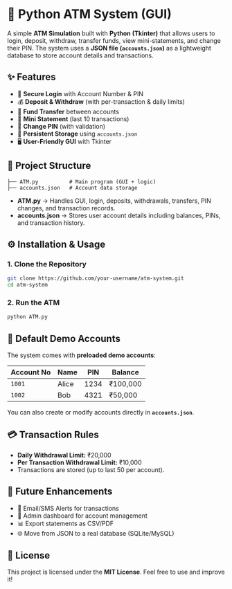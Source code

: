 # 🏦 Python ATM System (GUI)

A simple **ATM Simulation** built with **Python (Tkinter)** that allows users to login, deposit, withdraw, transfer funds, view mini-statements, and change their PIN. The system uses a **JSON file (`accounts.json`)** as a lightweight database to store account details and transactions.


## ✨ Features

* 🔐 **Secure Login** with Account Number & PIN
* 💰 **Deposit & Withdraw** (with per-transaction & daily limits)
* 🔄 **Fund Transfer** between accounts
* 📜 **Mini Statement** (last 10 transactions)
* 🔑 **Change PIN** (with validation)
* 📂 **Persistent Storage** using `accounts.json`
* 🖥️ **User-Friendly GUI** with Tkinter


## 📂 Project Structure

```
├── ATM.py          # Main program (GUI + logic)
├── accounts.json   # Account data storage
```

* **ATM.py** → Handles GUI, login, deposits, withdrawals, transfers, PIN changes, and transaction records.
* **accounts.json** → Stores user account details including balances, PINs, and transaction history.


## ⚙️ Installation & Usage

### 1. Clone the Repository

```bash
git clone https://github.com/your-username/atm-system.git
cd atm-system
```

### 2. Run the ATM

```bash
python ATM.py
```


## 👤 Default Demo Accounts

The system comes with **preloaded demo accounts**:

| Account No | Name  | PIN  | Balance  |
| ---------- | ----- | ---- | -------- |
| `1001`     | Alice | 1234 | ₹100,000 |
| `1002`     | Bob   | 4321 | ₹50,000  |

You can also create or modify accounts directly in **`accounts.json`**.

## 💳 Transaction Rules

* **Daily Withdrawal Limit:** ₹20,000
* **Per Transaction Withdrawal Limit:** ₹10,000
* Transactions are stored (up to last 50 per account).


## 🚀 Future Enhancements

* 🔔 Email/SMS Alerts for transactions
* 🏦 Admin dashboard for account management
* 📊 Export statements as CSV/PDF
* 🌐 Move from JSON to a real database (SQLite/MySQL)


## 📝 License

This project is licensed under the **MIT License**.
Feel free to use and improve it!
